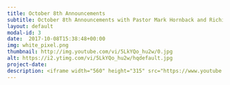 ```yaml
---
title: October 8th Announcements
subtitle: October 8th Announcements with Pastor Mark Hornback and Richie Runnells
layout: default
modal-id: 3 
date:  2017-10-08T15:38:48+00:00
img: white_pixel.png
thumbnail: http://img.youtube.com/vi/5LkYQo_hu2w/0.jpg
alt: https://i2.ytimg.com/vi/5LkYQo_hu2w/hqdefault.jpg
project-date: 
description: <iframe width="560" height="315" src="https://www.youtube.com/embed/5LkYQo_hu2w" frameborder="0" allowfullscreen></iframe> 
---
```

